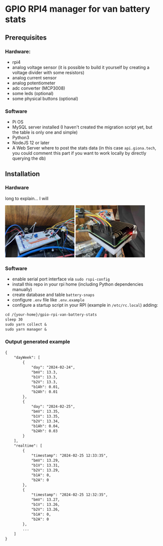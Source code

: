 # GPIO RPI4 manager for van battery stats

## Prerequisites

### Hardware:

- rpi4
- analog voltage sensor (it is possible to build it yourself by creating a voltage divider with some resistors)
- analog current sensor
- analog potentiometer
- adc converter (MCP3008)
- some leds (optional)
- some physical buttons (optional)

### Software

- Pi OS
- MySQL server installed (I haven't created the migration script yet, but the table is only one and simple)
- Python3
- NodeJS 12 or later
- A Web Server where to post the stats data (in this case `api.giona.tech`, you could comment this part if you want to work locally by directly querying the db)

## Installation

### Hardware

long to explain... I will

<img src="res/breadboard.jpg" alt="BreadBoard conncetions" width="45%"/> <img src="res/rpi4.jpg" alt="RPI4 conncetions" width="45%"/>

### Software

- enable serial port interface via `sudo rspi-config`
- install this repo in your rpi home (including Python dependencies manually)
- create database and table `battery-snaps`
- configure `.env` file like `.env.example`
- configure a startup script in your RPI (example in `/etc/rc.local`) adding:

```
cd /{your-home}/gpio-rpi-van-battery-stats
sleep 30
sudo yarn collect &
sudo yarn manager &
```

### Output generated example

```
{
    "dayWeek": [
        {
            "day": "2024-02-24",
            "bmV": 13.3,
            "b1V": 13.3,
            "b2V": 13.3,
            "b1Ah": 0.01,
            "b2Ah": 0.01
        },
        {
            "day": "2024-02-25",
            "bmV": 13.35,
            "b1V": 13.35,
            "b2V": 13.34,
            "b1Ah": 0.04,
            "b2Ah": 0.03
        }
    ],
    "realtime": [
        {
            "timestamp": "2024-02-25 12:33:35",
            "bmV": 13.29,
            "b1V": 13.31,
            "b2V": 13.29,
            "b1A": 0,
            "b2A": 0
        },
        {
            "timestamp": "2024-02-25 12:32:35",
            "bmV": 13.27,
            "b1V": 13.26,
            "b2V": 13.26,
            "b1A": 0,
            "b2A": 0
        },
        ...
    ]
}
```
